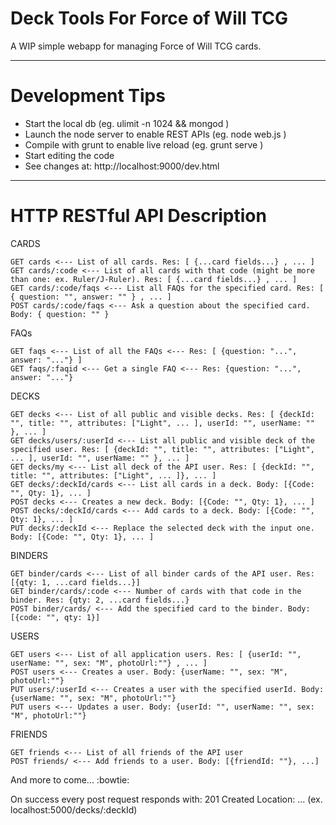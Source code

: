Deck Tools For Force of Will TCG
===========

A WIP simple webapp for managing Force of Will TCG cards.

---- 
Development Tips
===========

  - Start the local db (eg. ulimit -n 1024 && mongod )
  - Launch the node server to enable REST APIs (eg. node web.js )
  - Compile with grunt to enable live reload (eg. grunt serve )
  - Start editing the code
  - See changes at: http://localhost:9000/dev.html
  
---- 
HTTP RESTful API Description
===========

CARDS

    GET cards <--- List of all cards. Res: [ {...card fields...} , ... ]
    GET cards/:code <--- List of all cards with that code (might be more than one: ex. Ruler/J-Ruler). Res: [ {...card fields...} , ... ]
    GET cards/:code/faqs <--- List all FAQs for the specified card. Res: [ { question: "", answer: "" } , ... ]
    POST cards/:code/faqs <--- Ask a question about the specified card. Body: { question: "" }
    
FAQs

    GET faqs <--- List of all the FAQs <--- Res: [ {question: "...", answer: "..."} ]
    GET faqs/:faqid <--- Get a single FAQ <--- Res: {question: "...", answer: "..."}

DECKS

    GET decks <--- List of all public and visible decks. Res: [ {deckId: "", title: "", attributes: ["Light", ... ], userId: "", userName: "" }, ... ]
    GET decks/users/:userId <--- List all public and visible deck of the specified user. Res: [ {deckId: "", title: "", attributes: ["Light", ... ], userId: "", userName: "" }, ... ]
    GET decks/my <--- List all deck of the API user. Res: [ {deckId: "", title: "", attributes: ["Light", ... ]}, ... ]
    GET decks/:deckId/cards <--- List all cards in a deck. Body: [{Code: "", Qty: 1}, ... ]
    POST decks <--- Creates a new deck. Body: [{Code: "", Qty: 1}, ... ]
    POST decks/:deckId/cards <--- Add cards to a deck. Body: [{Code: "", Qty: 1}, ... ]
    PUT decks/:deckId <--- Replace the selected deck with the input one. Body: [{Code: "", Qty: 1}, ... ]

BINDERS

    GET binder/cards <--- List of all binder cards of the API user. Res: [{qty: 1, ...card fields...}]
    GET binder/cards/:code <--- Number of cards with that code in the binder. Res: {qty: 2, ...card fields...}
    POST binder/cards/ <--- Add the specified card to the binder. Body: [{code: "", qty: 1}]

USERS

    GET users <--- List of all application users. Res: [ {userId: "", userName: "", sex: "M", photoUrl:""} , ... ]
    POST users <--- Creates a user. Body: {userName: "", sex: "M", photoUrl:""}
    PUT users/:userId <--- Creates a user with the specified userId. Body: {userName: "", sex: "M", photoUrl:""}
    PUT users <--- Updates a user. Body: {userId: "", userName: "", sex: "M", photoUrl:""}

FRIENDS

    GET friends <--- List of all friends of the API user
    POST friends/ <--- Add friends to a user. Body: [{friendId: ""}, ...] 

And more to come... :bowtie:

On success every post request responds with:
201 Created
Location: ... (ex. localhost:5000/decks/:deckId)
